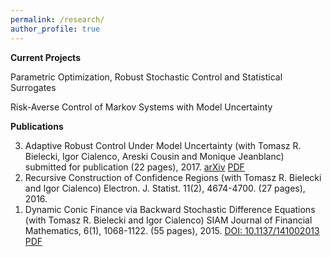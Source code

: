 ```yaml
---
permalink: /research/
author_profile: true
---
```


**Current Projects**

Parametric Optimization, Robust Stochastic Control and Statistical Surrogates

Risk-Averse Control of Markov Systems with Model Uncertainty

**Publications**

<ol>
    <li value="3">Adaptive Robust Control Under Model Uncertainty (with Tomasz R. Bielecki, Igor Cialenco, Areski Cousin and Monique Jeanblanc) submitted for publication (22 pages), 2017. <a href="https://arxiv.org/abs/1706.02227">arXiv</a> <a href="">PDF</a></li>
    <li value="2">Recursive Construction of Confidence Regions (with Tomasz R. Bielecki and Igor Cialenco) Electron. J. Statist. 11(2), 4674-4700. (27 pages), 2016.</li>
    <li value="1">Dynamic Conic Finance via Backward Stochastic Difference Equations (with Tomasz R. Bielecki and Igor Cialenco) SIAM Journal of Financial Mathematics, 6(1), 1068-1122. (55 pages), 2015. <a href="http://epubs.siam.org/doi/10.1137/141002013">DOI: 10.1137/141002013</a> <a href="">PDF</a></li>
</ol>